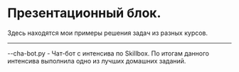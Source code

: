 # Презентационный блок. 
Здесь находятся мои примеры решения задач из разных курсов.
***********************************
--cha-bot.py - Чат-бот с интенсива по Skillbox. По итогам данного интенсива выполнила одно из лучших домашних заданий.
